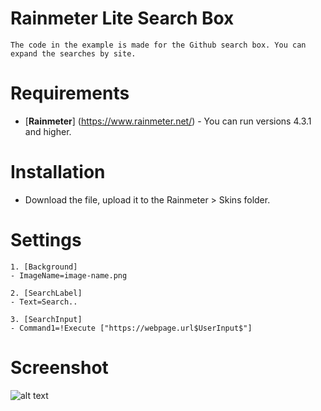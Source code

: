 # Rainmeter Lite Search Box
```
The code in the example is made for the Github search box. You can expand the searches by site.
```

# Requirements
* [**Rainmeter**] (https://www.rainmeter.net/) - You can run versions 4.3.1 and higher.

# Installation
* Download the file, upload it to the Rainmeter > Skins folder.

# Settings
```
1. [Background]
- ImageName=image-name.png

2. [SearchLabel]
- Text=Search..

3. [SearchInput]
- Command1=!Execute ["https://webpage.url$UserInput$"]
```

# Screenshot 
![alt text](https://github.com/typhoonweb/Rainmeter-Lite-Search-Box/blob/main/screenshot.png)
